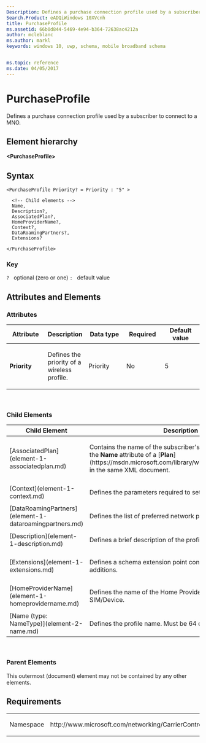 ```yaml
---
Description: Defines a purchase connection profile used by a subscriber to connect to a MNO.
Search.Product: eADQiWindows 10XVcnh
title: PurchaseProfile
ms.assetid: 66b0d844-5469-4e94-b364-72638ac4212a
author: mcleblanc
ms.author: markl
keywords: windows 10, uwp, schema, mobile broadband schema


ms.topic: reference
ms.date: 04/05/2017
---
```


# PurchaseProfile


Defines a purchase connection profile used by a subscriber to connect to a MNO.

## Element hierarchy

**&lt;PurchaseProfile&gt;**

## Syntax

``` syntax
<PurchaseProfile Priority? = Priority : "5" >

  <!-- Child elements -->
  Name,
  Description?,
  AssociatedPlan?,
  HomeProviderName?,
  Context?,
  DataRoamingPartners?,
  Extensions?

</PurchaseProfile>
```

### Key

`?`   optional (zero or one)
`:`   default value
## Attributes and Elements


### Attributes

<table>
<colgroup>
<col width="20%" />
<col width="20%" />
<col width="20%" />
<col width="20%" />
<col width="20%" />
</colgroup>
<thead>
<tr class="header">
<th>Attribute</th>
<th>Description</th>
<th>Data type</th>
<th>Required</th>
<th>Default value</th>
</tr>
</thead>
<tbody>
<tr class="odd">
<td><strong>Priority</strong></td>
<td><p>Defines the priority of a wireless profile.</p></td>
<td>Priority</td>
<td>No</td>
<td>5</td>
</tr>
</tbody>
</table>

 

### Child Elements

<table>
<colgroup>
<col width="50%" />
<col width="50%" />
</colgroup>
<thead>
<tr class="header">
<th>Child Element</th>
<th>Description</th>
</tr>
</thead>
<tbody>
<tr class="odd">
<td>[AssociatedPlan](element-1-associatedplan.md)</td>
<td><p>Contains the name of the subscriber's data plan. It must match the <strong>Name</strong> attribute of a [<strong>Plan</strong>](https://msdn.microsoft.com/library/windows/apps/hh868373) in the same XML document.</p></td>
</tr>
<tr class="even">
<td>[Context](element-1-context.md)</td>
<td><p>Defines the parameters required to setup a data connection.</p></td>
</tr>
<tr class="odd">
<td>[DataRoamingPartners](element-1-dataroamingpartners.md)</td>
<td><p>Defines the list of preferred network providers for roaming.</p></td>
</tr>
<tr class="even">
<td>[Description](element-1-description.md)</td>
<td><p>Defines a brief description of the profile.</p></td>
</tr>
<tr class="odd">
<td>[Extensions](element-1-extensions.md)</td>
<td><p>Defines a schema extension point container for future additions.</p></td>
</tr>
<tr class="even">
<td>[HomeProviderName](element-1-homeprovidername.md)</td>
<td><p>Defines the name of the Home Provider for a given SIM/Device.</p></td>
</tr>
<tr class="odd">
<td>[Name (type: NameType)](element-2-name.md)</td>
<td><p>Defines the profile name. Must be 64 characters or less.</p></td>
</tr>
</tbody>
</table>

 

### Parent Elements

This outermost (document) element may not be contained by any other elements.

## Requirements

<table>
<colgroup>
<col width="50%" />
<col width="50%" />
</colgroup>
<tbody>
<tr class="odd">
<td><p>Namespace</p></td>
<td><p>http://www.microsoft.com/networking/CarrierControl/WWAN/v1</p></td>
</tr>
</tbody>
</table>

 

 



